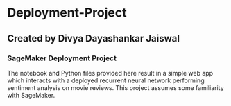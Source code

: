 # Deployment-Project

## Created by Divya Dayashankar Jaiswal

### SageMaker Deployment Project

The notebook and Python files provided here result in a simple web app which interacts with a deployed recurrent neural network performing sentiment analysis on movie reviews. This project assumes some familiarity with SageMaker.
